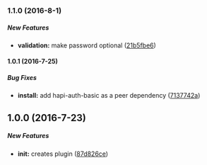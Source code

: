 ### 1.1.0 (2016-8-1)

##### New Features

* **validation:** make password optional ([21b5fbe6](https://github.com/elnaz/hapi-tiny-auth/commit/21b5fbe66d4f9864a45bd7816ecdd4c8e602383d))

#### 1.0.1 (2016-7-25)

##### Bug Fixes

* **install:** add hapi-auth-basic as a peer dependency ([7137742a](https://github.com/elnaz/hapi-tiny-auth/commit/7137742a15318b6307608781d09446a32637974e))

## 1.0.0 (2016-7-23)

##### New Features

* **init:** creates plugin ([87d826ce](https://github.com/elnaz/hapi-tiny-auth/commit/87d826ceb9407bf6c184b15ee76b43a6bf6cc985))

